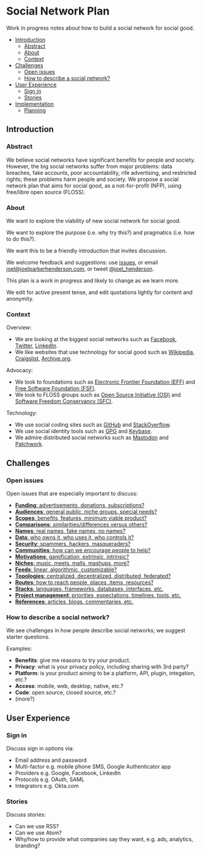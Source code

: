 # Social Network Plan

Work in progress notes about how to build a social network for social good.

* [Introduction](#introduction)
  * [Abstract](#abstract)
  * [About](#about)
  * [Context](#context)
* [Challenges](#challenges)
  * [Open issues](#open-issues)
  * [How to describe a social network?](#how-to-describe-a-social-network-)
* [User Experience](#user-experience)
  * [Sign in](#sign-in)
  * [Stories](#stories)
* [Implementation](#implementation)
  * [Planning](#planning)


## Introduction


### Abstract

We believe social networks have significant benefits for people and society. However, the big social networks suffer from major problems: data breaches, fake accounts, poor accountability, rife advertising, and restricted rights; these problems harm people and society. We propose a social network plan that aims for social good, as a not-for-profit (NFP), using free/libre open source (FLOSS).

### About

We want to explore the viability of new social network for social good.

We want to explore the purpose (i.e. why try this?) and pragmatics (i.e. how to do this?).

We want this to be a friendly introduction that invites discussion.

We welcome feedback and suggestions: use [issues](https://github.com/joelparkerhenderson/social_network_plan/issues), or email joel@joelparkerhenderson.com, or tweet [@joel_henderson](https://twitter.com/joel_henderson).

This plan is a work in progress and likely to change as we learn more.

We edit for active present tense, and edit quotations lightly for content and anonymity.


### Context

Overview:
* We are looking at the biggest social networks such as 
[Facebook](https://facebook.com),
[Twitter](https://twitter.com),
[LinkedIn](https://linkedin.com).
* We like websites that use technology for social good such as 
[Wikipedia](https://wikipedia.org),
[Craigslist](https://craigslist.org),
[Archive.org](https://archive.org).

Advocacy:
* We look to foundations such as 
[Electronic Frontier Foundation (EFF)](http://eff.org/) and
[Free Software Foundation (FSF)](http://fsf.org).
* We look to FLOSS groups such as 
[Open Source Initiative (OSI)](http://opensource.org/) and 
[Software Freedom Conservancy (SFC)](https://sfconservancy.org/).

Technology:
* We use social coding sites such as 
[GitHub](https://github.com) and
[StackOverflow](https://stackoverflow.com).
* We use social identity tools such as 
[GPG](https://www.gnupg.org/) and
[Keybase](keybase.io).
* We admire distributed social networks such as
[Mastodon](https://mastodon.social) and
[Patchwork](https://github.com/ssbc/patchwork).


## Challenges


### Open issues

Open issues that are especially important to discuss:

* [**Funding**: advertisements, donations, subscriptions?](docs/funding.md)
* [**Audiences**: general public, niche groups, special needs?](docs/audiences.md)
* [**Scopes**: benefits, features, minimum viable product?](docs/scopes.md)
* [**Comparisons**: similarities/differences versus others?](docs/comparisons.md)
* [**Names**: real names, fake names, no names?](docs/names.md)
* [**Data**: who owns it, who uses it, who controls it?](docs/data.md)
* [**Security**: spammers, hackers, masqueraders?](docs/security.md)
* [**Communities**: how can we encourage people to help?](docs/communities.md)
* [**Motivations**: gamification, extrinsic, intrinsic?](docs/motivations.md)
* [**Niches**: music, meets, malls, mashups, more?](docs/niches.md)
* [**Feeds**: linear, algorithmic, customizable?](docs/feeds.md)
* [**Topologies**: centralized, decentralized, distributed, federated?](docs/topologies.md)
* [**Routes**: how to reach people, places, items, resources?](docs/routes.md)
* [**Stacks**: languages, frameworks, databases, interfaces, etc.](docs/stacks.md)
* [**Project management**: priorities, expectations, timelines, tools, etc.](docs/stacks.md)
* [**References**: articles, blogs, commentaries, etc.](docs/references.md)

<!--
Original content vs. resharing

* "Reshares are part and parcel of a community - even before the days of the Internet. For many, gossip is part of socializing. A friend posted that he's just getting married. People will want to spread the word. How can they without reshares? Rewrite it themselves? Resharing is simply part of usual human interaction."
-->


### How to describe a social network?

We see challenges in how people describe social networks; we suggest starter questions.

Examples:

* **Benefits**: give me reasons to try your product.
* **Privacy**: what is your privacy policy, including sharing with 3rd party?
* **Platform**: is your product aiming to be a platform, API, plugin, integation, etc.?
* **Access**: mobile, web, desktop, native, etc.?
* **Code**: open source, closed source, etc.?
* (more?)



## User Experience


### Sign in

Discuss sign in options via:
* Email address and password
* Multi-factor e.g. mobile phone SMS, Google Authenticator app
* Providers e.g. Google, Facebook, LinkedIn
* Protocols e.g. OAuth, SAML
* Integrators e.g. Okta.com


### Stories

Discuss stories:
* Can we use RSS?
* Can we use Atom?
* Why/how to provide what companies say they want, e.g. ads, analytics, branding?


